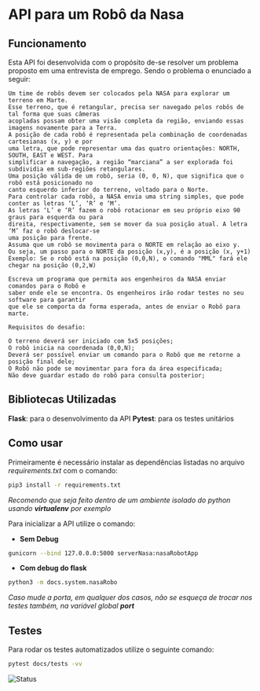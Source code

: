 # API para um Robô da Nasa 

## Funcionamento

Esta API foi desenvolvida com o propósito de-se resolver um problema proposto em uma entrevista de emprego. Sendo o problema o enunciado a seguir:

```
Um time de robôs devem ser colocados pela NASA para explorar um terreno em Marte.
Esse terreno, que é retangular, precisa ser navegado pelos robôs de tal forma que suas câmeras 
acopladas possam obter uma visão completa da região, enviando essas imagens novamente para a Terra.
A posição de cada robô é representada pela combinação de coordenadas cartesianas (x, y) e por 
uma letra, que pode representar uma das quatro orientações: NORTH, SOUTH, EAST e WEST. Para 
simplificar a navegação, a região “marciana” a ser explorada foi subdividia em sub-regiões retangulares.
Uma posição válida de um robô, seria (0, 0, N), que significa que o robô está posicionado no 
canto esquerdo inferior do terreno, voltado para o Norte.
Para controlar cada robô, a NASA envia uma string simples, que pode conter as letras ‘L’, ‘R’ e ‘M’. 
As letras ‘L’ e ‘R’ fazem o robô rotacionar em seu próprio eixo 90 graus para esquerda ou para 
direita, respectivamente, sem se mover da sua posição atual. A letra ‘M’ faz o robô deslocar-se 
uma posição para frente.
Assuma que um robô se movimenta para o NORTE em relação ao eixo y. 
Ou seja, um passo para o NORTE da posição (x,y), é a posição (x, y+1)
Exemplo: Se o robô está na posição (0,0,N), o comando "MML" fará ele chegar na posição (0,2,W)

Escreva um programa que permita aos engenheiros da NASA enviar comandos para o Robô e 
saber onde ele se encontra. Os engenheiros irão rodar testes no seu software para garantir 
que ele se comporta da forma esperada, antes de enviar o Robô para marte.

Requisitos do desafio:

O terreno deverá ser iniciado com 5x5 posições;
O robô inicia na coordenada (0,0,N);
Deverá ser possível enviar um comando para o Robô que me retorne a posição final dele;
O Robô não pode se movimentar para fora da área especificada;
Não deve guardar estado do robô para consulta posterior;
```

## Bibliotecas Utilizadas

**Flask**: para o desenvolvimento da API
**Pytest**: para os testes unitários

## Como usar

Primeiramente é necessário instalar as dependências listadas no arquivo *requirements.txt* com o comando:

```bash
pip3 install -r requirements.txt
```

*Recomendo que seja feito dentro de um ambiente isolado do python usando **virtualenv** por exemplo*

Para inicializar a API utilize o comando:

- **Sem Debug**

```bash
gunicorn --bind 127.0.0.0:5000 serverNasa:nasaRobotApp
```
- **Com debug do flask**

```bash
python3 -m docs.system.nasaRobo
```

*Caso mude a porta, em qualquer dos casos, não se esqueça de trocar nos testes também, na variável global ***port****

## Testes

Para rodar os testes automatizados utilize o seguinte comando:

```bash
pytest docs/tests -vv
```

![Status](https://img.shields.io/badge/Working-Yes-Success "Status")
